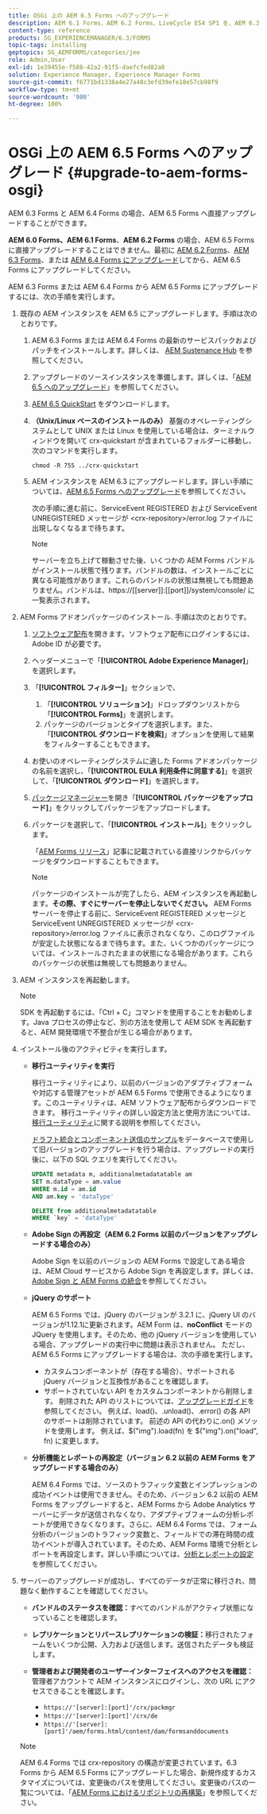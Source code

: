```yaml
---
title: OSGi 上の AEM 6.5 Forms へのアップグレード
description: AEM 6.1 Forms、AEM 6.2 Forms、LiveCycle ES4 SP1 を、AEM 6.3 Forms に直接アップグレードすることができます。
content-type: reference
products: SG_EXPERIENCEMANAGER/6.3/FORMS
topic-tags: installing
geptopics: SG_AEMFORMS/categories/jee
role: Admin,User
exl-id: 1e39455e-f588-42a2-91f5-daefcfed82a0
solution: Experience Manager, Experience Manager Forms
source-git-commit: f6771bd1338a4e27a48c3efd39efe18e57cb98f9
workflow-type: tm+mt
source-wordcount: '980'
ht-degree: 100%

---
```


# OSGi 上の AEM 6.5 Forms へのアップグレード {#upgrade-to-aem-forms-osgi}

AEM 6.3 Forms と AEM 6.4 Forms の場合、AEM 6.5 Forms へ直接アップグレードすることができます。

 **AEM 6.0 Forms、AEM 6.1 Forms**、**AEM 6.2 Forms** の場合、AEM 6.5 Forms に直接アップグレードすることはできません。最初に [AEM 6.2 Forms](https://helpx.adobe.com/jp/experience-manager/6-2/forms/using/upgrade.html)、[AEM 6.3 Forms](https://helpx.adobe.com/jp/experience-manager/6-3/forms/using/upgrade.html)、または [AEM 6.4 Forms にアップグレード](/help/forms/using/upgrade.md)してから、AEM 6.5 Forms にアップグレードしてください。

AEM 6.3 Forms または AEM 6.4 Forms から AEM 6.5 Forms にアップグレードするには、次の手順を実行します。

1. 既存の AEM インスタンスを AEM 6.5 にアップグレードします。手順は次のとおりです。

   1. AEM 6.3 Forms または AEM 6.4 Forms の最新のサービスパックおよびパッチをインストールします。詳しくは、 [AEM Sustenance Hub](https://helpx.adobe.com/jp/experience-manager/aem-releases-updates.html) を参照してください。
   1. アップグレードのソースインスタンスを準備します。詳しくは、「[AEM 6.5 へのアップグレード](/help/sites-deploying/upgrade.md)」を参照してください。
   1. [AEM 6.5 QuickStart](/help/sites-deploying/deploy.md#getting%20the%20software) をダウンロードします。
   1. **（Unix/Linux ベースのインストールのみ）** 基盤のオペレーティングシステムとして UNIX または Linux を使用している場合は、ターミナルウィンドウを開いて crx-quickstart が含まれているフォルダーに移動し、次のコマンドを実行します。

      `chmod -R 755 ../crx-quickstart`

   1. AEM インスタンスを AEM 6.3 にアップグレードします。詳しい手順については、[AEM 6.5 Forms へのアップグレード](/help/sites-deploying/upgrade.md)を参照してください。

      次の手順に進む前に、ServiceEvent REGISTERED および ServiceEvent UNREGISTERED メッセージが &lt;crx-repository>/error.log ファイルに出現しなくなるまで待ちます。

      >[!NOTE]
      >
      >サーバーを立ち上げて稼動させた後、いくつかの AEM Forms バンドルがインストール状態で残ります。バンドルの数は、インストールごとに異なる可能性があります。これらのバンドルの状態は無視しても問題ありません。バンドルは、https://[[server]]:[[port]]/system/console/ に一覧表示されます。

1. AEM Forms アドオンパッケージのインストール. 手順は次のとおりです。

   1. [ソフトウェア配布](https://experience.adobe.com/downloads)を開きます。ソフトウェア配布にログインするには、Adobe ID が必要です。
   1. ヘッダーメニューで「**[!UICONTROL Adobe Experience Manager]**」を選択します。
   1. 「**[!UICONTROL フィルター]**」セクションで、
      1. 「**[!UICONTROL ソリューション]**」ドロップダウンリストから「**[!UICONTROL Forms]**」を選択します。
      1. パッケージのバージョンとタイプを選択します。また、「**[!UICONTROL ダウンロードを検索]**」オプションを使用して結果をフィルターすることもできます。
   1. お使いのオペレーティングシステムに適した Forms アドオンパッケージの名前を選択し、「**[!UICONTROL EULA 利用条件に同意する]**」を選択して、「**[!UICONTROL ダウンロード]**」を選択します。
   1. [パッケージマネージャー](https://experienceleague.adobe.com/docs/experience-manager-65/administering/contentmanagement/package-manager.html?lang=ja)を開き「**[!UICONTROL パッケージをアップロード]**」をクリックしてパッケージをアップロードします。
   1. パッケージを選択して、「**[!UICONTROL インストール]**」をクリックします。

      「[AEM Forms リリース](https://helpx.adobe.com/jp/aem-forms/kb/aem-forms-releases.html)」記事に記載されている直接リンクからパッケージをダウンロードすることもできます。

      >[!NOTE]
      >
      >パッケージのインストールが完了したら、AEM インスタンスを再起動します。**その際、すぐにサーバーを停止しないでください。** AEM Forms サーバーを停止する前に、ServiceEvent REGISTERED メッセージと ServiceEvent UNREGISTERED メッセージが &lt;crx-repository>/error.log ファイルに表示されなくなり、このログファイルが安定した状態になるまで待ちます。また、いくつかのパッケージについては、インストールされたままの状態になる場合があります。これらのパッケージの状態は無視しても問題ありません。

1. AEM インスタンスを再起動します。

   >[!NOTE]
   >
   SDK を再起動するには、「Ctrl + C」コマンドを使用することをお勧めします。Java プロセスの停止など、別の方法を使用して AEM SDK を再起動すると、AEM 開発環境で不整合が生じる場合があります。

1. インストール後のアクティビティを実行します。

   * **移行ユーティリティを実行**

     移行ユーティリティにより、以前のバージョンのアダプティブフォームや対応する管理アセットが AEM 6.5 Forms で使用できるようになります。このユーティリティは、AEM ソフトウェア配布からダウンロードできます。 移行ユーティリティの詳しい設定方法と使用方法については、[移行ユーティリティ](../../forms/using/migration-utility.md)に関する説明を参照してください。

     [ドラフト統合とコンポーネント送信のサンプル](https://helpx.adobe.com/jp/experience-manager/6-3/forms/using/integrate-draft-submission-database.html)をデータベースで使用して旧バージョンのアップグレードを行う場合は、アップグレードの実行後に、以下の SQL クエリを実行してください。

     ```sql
     UPDATE metadata m, additionalmetadatatable am
     SET m.dataType = am.value
     WHERE m.id = am.id
     AND am.key = 'dataType'
     ```

     ```sql
     DELETE from additionalmetadatatable
     WHERE `key` = 'dataType'
     ```

   * **Adobe Sign の再設定（AEM 6.2 Forms 以前のバージョンをアップグレードする場合のみ）**

     Adobe Sign を以前のバージョンの AEM Forms で設定してある場合は、AEM Cloud サービスから Adobe Sign を再設定します。詳しくは、[Adobe Sign と AEM Forms の統合](../../forms/using/adobe-sign-integration-adaptive-forms.md)を参照してください。

   * **jQuery のサポート**

     AEM 6.5 Forms では、jQuery のバージョンが 3.2.1 に、jQuery UI のバージョンが1.12.1に更新されます。AEM Form は、**noConflict** モードの JQuery を使用します。そのため、他の jQuery バージョンを使用している場合、アップグレードの実行中に問題は表示されません。 ただし、AEM 6.5 Forms にアップグレードする場合は、次の手順を実行します。

      * カスタムコンポーネントが（存在する場合）、サポートされる jQuery バージョンと互換性があることを確認します。
      * サポートされていない API をカスタムコンポーネントから削除します。 削除された API のリストについては、[アップグレードガイド](https://jquery.com/upgrade-guide/3.0/)を参照してください。 例えば、load()、.unload()、.error() の各 API のサポートは削除されています。 前述の API の代わりに.on() メソッドを使用します。 例えば、$(&quot;img&quot;).load(fn) を $(&quot;img&quot;).on(&quot;load&quot;, fn) に変更します。

   * **分析機能とレポートの再設定（バージョン 6.2 以前の AEM Forms をアップグレードする場合のみ）** 

     AEM 6.4 Forms では、ソースのトラフィック変数とインプレッションの成功イベントは使用できません。そのため、バージョン 6.2 以前の AEM Forms をアップグレードすると、AEM Forms から Adobe Analytics サーバーにデータが送信されなくなり、アダプティブフォームの分析レポートが使用できなくなります。さらに、AEM 6.4 Forms では、フォーム分析のバージョンのトラフィック変数と、フィールドでの滞在時間の成功イベントが導入されています。そのため、AEM Forms 環境で分析とレポートを再設定します。詳しい手順については、[分析とレポートの設定](../../forms/using/configure-analytics-forms-documents.md)を参照してください。

1. サーバーのアップグレードが成功し、すべてのデータが正常に移行され、問題なく動作することを確認してください。

   * **バンドルのステータスを確認：**&#x200B;すべてのバンドルがアクティブ状態になっていることを確認します。
   * **レプリケーションとリバースレプリケーションの検証：**&#x200B;移行されたフォームをいくつか公開、入力および送信します。送信されたデータも検証します。
   * **管理者および開発者のユーザーインターフェイスへのアクセスを確認：**&#x200B;管理者アカウントで AEM インスタンスにログインし、次の URL にアクセスできることを確認します。

      * `https://'[server]:[port]'/crx/packmgr`
      * `https://'[server]:[port]'/crx/de`
      * `https://'[server]:[port]'/aem/forms.html/content/dam/formsanddocuments`

   >[!NOTE]
   >
   AEM 6.4 Forms では crx-repository の構造が変更されています。6.3 Forms から AEM 6.5 Forms にアップグレードした場合、新規作成するカスタマイズについては、変更後のパスを使用してください。変更後のパスの一覧については、「[AEM Forms におけるリポジトリの再構築](/help/sites-deploying/forms-repository-restructuring-in-aem-6-5.md)」を参照してください。
